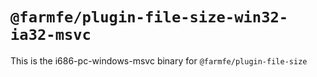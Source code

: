 # `@farmfe/plugin-file-size-win32-ia32-msvc`

This is the i686-pc-windows-msvc binary for `@farmfe/plugin-file-size`
